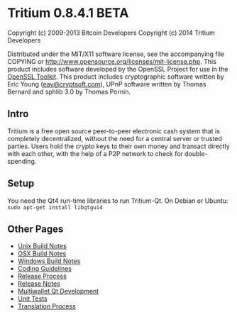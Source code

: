 Tritium 0.8.4.1 BETA
====================

Copyright (c) 2009-2013 Bitcoin Developers
Copyright (c) 2014 Tritium Developers

Distributed under the MIT/X11 software license, see the accompanying
file COPYING or http://www.opensource.org/licenses/mit-license.php.
This product includes software developed by the OpenSSL Project for use in the [OpenSSL Toolkit](http://www.openssl.org/). This product includes
cryptographic software written by Eric Young ([eay@cryptsoft.com](mailto:eay@cryptsoft.com)), UPnP software written by Thomas Bernard and
sphlib 3.0 by Thomas Pornin.


Intro
---------------------
Tritium is a free open source peer-to-peer electronic cash system that is
completely decentralized, without the need for a central server or trusted
parties.  Users hold the crypto keys to their own money and transact directly
with each other, with the help of a P2P network to check for double-spending.


Setup
---------------------
You need the Qt4 run-time libraries to run Tritium-Qt. On Debian or Ubuntu:
	`sudo apt-get install libqtgui4`


Other Pages
---------------------
- [Unix Build Notes](doc/build-unix.md)
- [OSX Build Notes](doc/build-osx.md)
- [Windows Build Notes](doc/build-msw.md)
- [Coding Guidelines](doc/coding.md)
- [Release Process](doc/release-process.md)
- [Release Notes](doc/release-notes.md)
- [Multiwallet Qt Development](doc/multiwallet-qt.md)
- [Unit Tests](doc/unit-tests.md)
- [Translation Process](doc/translation_process.md)
